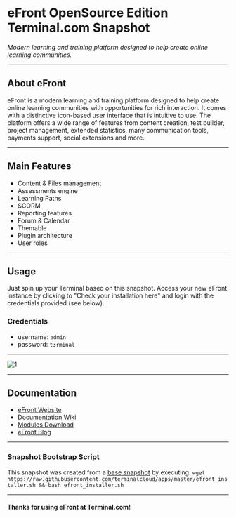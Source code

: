# **eFront OpenSource Edition** Terminal.com Snapshot
*Modern learning and training platform designed to help create online learning communities.*

---

## About eFront

eFront is a modern learning and training platform designed to help create online learning communities with opportunities for rich interaction. It comes with a distinctive icon-based user interface that is intuitive to use. The platform offers a wide range of features from content creation, test builder, project management, extended statistics, many communication tools, payments support, social extensions and more.

---

## Main Features

- Content & Files management
- Assessments engine
- Learning Paths
- SCORM
- Reporting features
- Forum & Calendar
- Themable
- Plugin architecture
- User roles

---

## Usage

Just spin up your Terminal based on this snapshot. Access your new eFront instance by clicking to "Check your installation here" and login with the credentials provided (see below).


### Credentials

- username: `admin`
- password: `t3rminal`

---

![1](http://i.imgur.com/Rzf7D3t.png)

---

## Documentation

- [eFront Website](http://www.efrontlearning.net/)
- [Documentation Wiki](http://docs.efrontlearning.net/)
- [Modules Download](http://www.efrontlearning.net/mods)
- [eFront Blog](http://blog.efrontlearning.net/)

---

### Snapshot Bootstrap Script

This snapshot was created from a [base snapshot](https://www.terminal.com/tiny/FzpHiTXG1K) by executing:
`wget https://raw.githubusercontent.com/terminalcloud/apps/master/efront_installer.sh && bash efront_installer.sh`

---

#### Thanks for using eFront at Terminal.com!
